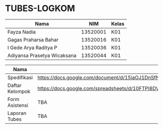 # TUBES-LOGKOM

Nama | NIM | Kelas
--- | --- | --- 
Fayza Nadia | 13520001 | K01 
Gagas Praharsa Bahar | 13520016 | K01 
I Gede Arya Raditya P | 13520036 | K01 
Adiyansa Prasetya Wicaksana | 13520044 | K01 


Nama | Link 
--- | --- 
Spedifikasi | https://docs.google.com/document/d/15iaOJ1DnSfNMVwf6HU0i5PdTpW8opQNcFwil6gcQzq4/edit#heading=h.h21gujddvsfc 
Daftar Kelompok | https://docs.google.com/spreadsheets/d/10FTPI8DVEaKu22H90p2-twzi4ZX4vC1FAG4c4aJfvgw/edit#gid=0
Form Asistensi | TBA
Laporan Tubes | TBA
